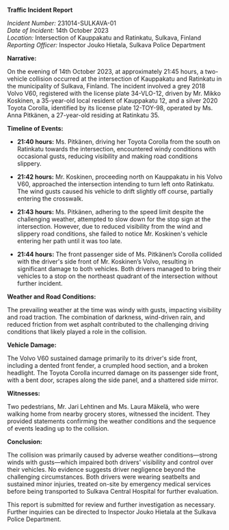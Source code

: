 **Traffic Incident Report**

*Incident Number:* 231014-SULKAVA-01  
*Date of Incident:* 14th October 2023  
*Location:* Intersection of Kauppakatu and Ratinkatu, Sulkava, Finland  
*Reporting Officer:* Inspector Jouko Hietala, Sulkava Police Department  

**Narrative:**

On the evening of 14th October 2023, at approximately 21:45 hours, a two-vehicle collision occurred at the intersection of Kauppakatu and Ratinkatu in the municipality of Sulkava, Finland. The incident involved a grey 2018 Volvo V60, registered with the license plate 34-VLO-12, driven by Mr. Mikko Koskinen, a 35-year-old local resident of Kauppakatu 12, and a silver 2020 Toyota Corolla, identified by its license plate 12-TOY-98, operated by Ms. Anna Pitkänen, a 27-year-old residing at Ratinkatu 35.

**Timeline of Events:**

- **21:40 hours:** Ms. Pitkänen, driving her Toyota Corolla from the south on Ratinkatu towards the intersection, encountered windy conditions with occasional gusts, reducing visibility and making road conditions slippery.

- **21:42 hours:** Mr. Koskinen, proceeding north on Kauppakatu in his Volvo V60, approached the intersection intending to turn left onto Ratinkatu. The wind gusts caused his vehicle to drift slightly off course, partially entering the crosswalk.

- **21:43 hours:** Ms. Pitkänen, adhering to the speed limit despite the challenging weather, attempted to slow down for the stop sign at the intersection. However, due to reduced visibility from the wind and slippery road conditions, she failed to notice Mr. Koskinen's vehicle entering her path until it was too late.

- **21:44 hours:** The front passenger side of Ms. Pitkänen’s Corolla collided with the driver's side front of Mr. Koskinen’s Volvo, resulting in significant damage to both vehicles. Both drivers managed to bring their vehicles to a stop on the northeast quadrant of the intersection without further incident.

**Weather and Road Conditions:**

The prevailing weather at the time was windy with gusts, impacting visibility and road traction. The combination of darkness, wind-driven rain, and reduced friction from wet asphalt contributed to the challenging driving conditions that likely played a role in the collision.

**Vehicle Damage:**

The Volvo V60 sustained damage primarily to its driver's side front, including a dented front fender, a crumpled hood section, and a broken headlight. The Toyota Corolla incurred damage on its passenger side front, with a bent door, scrapes along the side panel, and a shattered side mirror.

**Witnesses:**

Two pedestrians, Mr. Jari Lehtinen and Ms. Laura Mäkelä, who were walking home from nearby grocery stores, witnessed the incident. They provided statements confirming the weather conditions and the sequence of events leading up to the collision.

**Conclusion:**

The collision was primarily caused by adverse weather conditions—strong winds with gusts—which impaired both drivers' visibility and control over their vehicles. No evidence suggests driver negligence beyond the challenging circumstances. Both drivers were wearing seatbelts and sustained minor injuries, treated on-site by emergency medical services before being transported to Sulkava Central Hospital for further evaluation.

This report is submitted for review and further investigation as necessary. Further inquiries can be directed to Inspector Jouko Hietala at the Sulkava Police Department.
